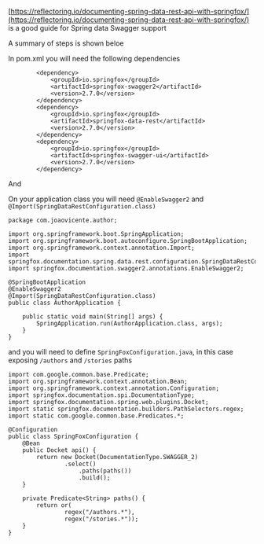 [https://reflectoring.io/documenting-spring-data-rest-api-with-springfox/](https://reflectoring.io/documenting-spring-data-rest-api-with-springfox/) is a good guide for Spring data Swagger support

A summary of steps is shown beloe

In pom.xml you will need the following dependencies

```
        <dependency>
            <groupId>io.springfox</groupId>
            <artifactId>springfox-swagger2</artifactId>
            <version>2.7.0</version>
        </dependency>
        <dependency>
            <groupId>io.springfox</groupId>
            <artifactId>springfox-data-rest</artifactId>
            <version>2.7.0</version>
        </dependency>
        <dependency>
            <groupId>io.springfox</groupId>
            <artifactId>springfox-swagger-ui</artifactId>
            <version>2.7.0</version>
        </dependency>
```

And

On your application class you will need `@EnableSwagger2` and `@Import(SpringDataRestConfiguration.class)`

```
package com.joaovicente.author;

import org.springframework.boot.SpringApplication;
import org.springframework.boot.autoconfigure.SpringBootApplication;
import org.springframework.context.annotation.Import;
import springfox.documentation.spring.data.rest.configuration.SpringDataRestConfiguration;
import springfox.documentation.swagger2.annotations.EnableSwagger2;

@SpringBootApplication
@EnableSwagger2
@Import(SpringDataRestConfiguration.class)
public class AuthorApplication {

    public static void main(String[] args) {
        SpringApplication.run(AuthorApplication.class, args);
    }
}
```

and you will need to define `SpringFoxConfiguration.java`, in this case exposing `/authors` and `/stories` paths

```
import com.google.common.base.Predicate;
import org.springframework.context.annotation.Bean;
import org.springframework.context.annotation.Configuration;
import springfox.documentation.spi.DocumentationType;
import springfox.documentation.spring.web.plugins.Docket;
import static springfox.documentation.builders.PathSelectors.regex;
import static com.google.common.base.Predicates.*;

@Configuration
public class SpringFoxConfiguration {
    @Bean
    public Docket api() {
        return new Docket(DocumentationType.SWAGGER_2)
                .select()
                    .paths(paths())
                    .build();
    }

    private Predicate<String> paths() {
        return or(
                regex("/authors.*"),
                regex("/stories.*"));
    }
}
```



